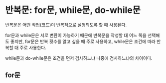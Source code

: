 # 반복문: for문, while문, do-while문
반복문은 어떤 작업(코드)이 반복적으로 실행되도록 할 때 사용된다.

for문과 while문은 서로 변환이 가능하기 때문에 반복문을 작성할 대 어느 쪽을 선택해도 좋지만, for문은 반복 횟수를 알고 싶을 때 주로 사용하고, while문은 조건에 따라 반복할 대 주로 사용한다.

while문과 do-while문은 조건을 먼저 검사하느냐 나중에 검사하느냐의 차이이다.

## for문
